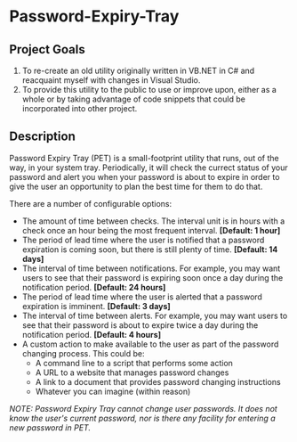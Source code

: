 # Password-Expiry-Tray

## Project Goals

1. To re-create an old utility originally written in VB.NET in C# and reacquaint myself with changes in Visual Studio.
2. To provide this utility to the public to use or improve upon, either as a whole or by taking advantage of code snippets that could be incorporated into other project.

## Description

Password Expiry Tray (PET) is a small-footprint utility that runs, out of the way, in your system tray. Periodically, it will check the currect status of your password and alert you when your password is about to expire in order to give the user an opportunity to plan the best time for them to do that.

There are a number of configurable options:

* The amount of time between checks. The interval unit is in hours with a check once an hour being the most frequent interval. **[Default: 1 hour]**
* The period of lead time where the user is notified that a password expiration is coming soon, but there is still plenty of time. **[Default: 14 days]**
* The interval of time between notifications. For example, you may want users to see that their password is expiring soon once a day during the notification period. **[Default: 24 hours]**
* The period of lead time where the user is alerted that a password expiration is imminent. **[Default: 3 days]**
* The interval of time between alerts. For example, you may want users to see that their password is about to expire twice a day during the notification period. **[Default: 4 hours]**
* A custom action to make available to the user as part of the password changing process. This could be:
  * A command line to a script that performs some action
  * A URL to a website that manages password changes
  * A link to a document that provides password changing instructions
  * Whatever you can imagine (within reason)

_NOTE: Password Expiry Tray cannot change user passwords. It does not know the user's current password, nor is there any facility for entering a new password in PET._
